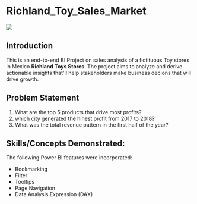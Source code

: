 # Richland_Toy_Sales_Market

![](Toy_Shop.jpg)

## Introduction

This is an end-to-end BI Project on sales analysis of a fictituous Toy stores in Mexico **Richland Toys Stores**. The project aims to analyze and derive actionable insights that'll help stakeholders make business decions that will drive growth.

## Problem Statement

1. What are the top 5 products that drive most profits?
2.  which city generated the hihest profit from 2017 to 2018?
3.  What was the total revenue pattern in the first half of the year?

## Skills/Concepts Demonstrated:

The following Power BI features were incorporated:
- Bookmarking
- Filter
- Tooltips
- Page Navigation
- Data Analysis Expression (DAX)
